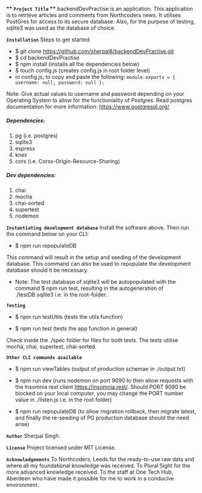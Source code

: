 **\*\* `Project Title` \*\***
backendDevPractise is an application. This application is to retrieve articles and comments from Northcoders news. It utilises PostGres for access to its secure database. Also, for the purpose of testing, sqlite3 was used as the database of choice.

**`Installation`**
Steps to get started:

- \$ git clone https://github.com/sherpal8/backendDevPractise.git
- \$ cd backendDevPractise
- \$ npm install (installs all the dependencies below)
- \$ touch config.js (creates config.js in root folder level)
- in config.js, to copy and paste the following:
  `module.exports = { username: null, password: null };`

Note: Give actual values to username and password depending on your Operating System to allow for the functioniality of Postgres. Read postgres documentation for more information: https://www.postgresql.org/

##### Dependencies:

1. pg (i.e. postgres)
2. sqlite3
3. express
4. knex
5. cors (i.e. Corss-Origin-Resource-Sharing)

##### Dev dependencies:

1. chai
2. mocha
3. chai-sorted
4. supertest
5. nodemon

**`Instantiating development database`**
Install the software above. Then run the command below on your CLI:

- \$ npm run repopulateDB

This command will result in the setup and seeding of the development database.
This command can also be used to repopulate the development database should it be necessary.

- Note: The test database of sqlite3 will be autopopulated with the command \$ npm run test, resulting in the autogeneration of ./testDB.sqlite3 i.e. in the root-folder.

**`Testing`**

- \$ npm run testUtils (tests the utils function)

- \$ npm run test (tests the app function in general)

Check inside the ./spec folder for files for both tests.
The tests utilise mocha, chai, supertest, chai-sorted.

**`Other CLI commands available`**

- \$ npm run viewTables (output of production schemae in ./output.txt)

- \$ npm run dev (runs nodemon on port 9090 to then allow requests with the Insomnia rest client https://insomnia.rest/. Should PORT 9090 be blocked on your local computer, you may change the PORT number value in ./listen.js i.e. in the root folder)

- \$ npm run repopulateDB (to allow migration rollback, then migrate latest, and finally the re-seeding of PG production database should the need arise)

**`Author`**
Sherpal Singh.

**`License`**
Project licensed under MIT License.

**`Acknowledgements`**
To Northcoders, Leeds for the ready-to-use raw data and where all my foundational knowledge was received.
To Plural Sight for the more advanced knowledge received.
To the staff at One Tech Hub, Aberdeen who have made it possible for me to work in a conducive environment.

